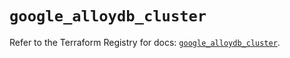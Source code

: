 # `google_alloydb_cluster`

Refer to the Terraform Registry for docs: [`google_alloydb_cluster`](https://registry.terraform.io/providers/hashicorp/google/5.28.0/docs/resources/alloydb_cluster).
